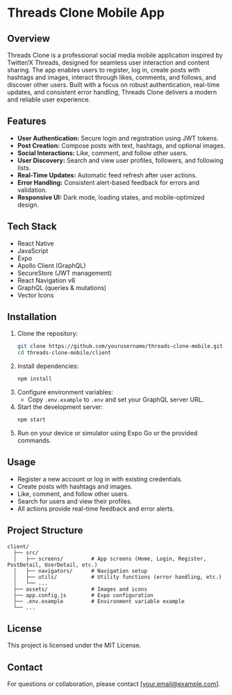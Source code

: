 # Threads Clone Mobile App

## Overview

Threads Clone is a professional social media mobile application inspired by Twitter/X Threads, designed for seamless user interaction and content sharing. The app enables users to register, log in, create posts with hashtags and images, interact through likes, comments, and follows, and discover other users. Built with a focus on robust authentication, real-time updates, and consistent error handling, Threads Clone delivers a modern and reliable user experience.

## Features

- **User Authentication:** Secure login and registration using JWT tokens.
- **Post Creation:** Compose posts with text, hashtags, and optional images.
- **Social Interactions:** Like, comment, and follow other users.
- **User Discovery:** Search and view user profiles, followers, and following lists.
- **Real-Time Updates:** Automatic feed refresh after user actions.
- **Error Handling:** Consistent alert-based feedback for errors and validation.
- **Responsive UI:** Dark mode, loading states, and mobile-optimized design.

## Tech Stack

- React Native
- JavaScript
- Expo
- Apollo Client (GraphQL)
- SecureStore (JWT management)
- React Navigation v6
- GraphQL (queries & mutations)
- Vector Icons

## Installation

1. Clone the repository:
   ```bash
   git clone https://github.com/yourusername/threads-clone-mobile.git
   cd threads-clone-mobile/client
   ```
2. Install dependencies:
   ```bash
   npm install
   ```
3. Configure environment variables:
   - Copy `.env.example` to `.env` and set your GraphQL server URL.
4. Start the development server:
   ```bash
   npm start
   ```
5. Run on your device or simulator using Expo Go or the provided commands.

## Usage

- Register a new account or log in with existing credentials.
- Create posts with hashtags and images.
- Like, comment, and follow other users.
- Search for users and view their profiles.
- All actions provide real-time feedback and error alerts.

## Project Structure

```
client/
  ├── src/
  │   ├── screens/         # App screens (Home, Login, Register, PostDetail, UserDetail, etc.)
  │   ├── navigators/      # Navigation setup
  │   ├── utils/           # Utility functions (error handling, etc.)
  │   └── ...
  ├── assets/              # Images and icons
  ├── app.config.js        # Expo configuration
  ├── .env.example         # Environment variable example
  └── ...
```

## License

This project is licensed under the MIT License.

## Contact

For questions or collaboration, please contact [your.email@example.com].
